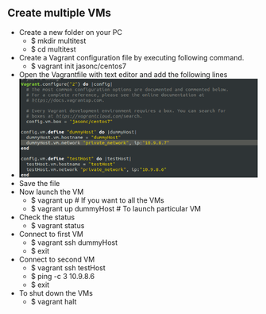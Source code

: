 ## Create multiple VMs

- Create a new folder on your PC
  - $ mkdir multitest
  - $ cd multitest
- Create a Vagrant configuration file by executing following command.
  - $ vagrant init jasonc/centos7
- Open the Vagrantfile with text editor and add the following lines
- <img src= https://github.com/IEEEProjectsBengaluru/ShellScripting/blob/main/Create%20multiple%20VMs/Screenshot%20from%202022-08-29%2020-47-32.png>
- Save the file
- Now launch the VM
  - $ vagrant up # If you want to  all the VMs
  - $ vagrant up dummyHost # To launch particular VM
- Check the status
  - $ vagrant status
- Connect to first VM
  - $ vagrant ssh dummyHost
  - $ exit
- Connect to second VM
  - $ vagrant ssh testHost
  - $ ping -c 3 10.9.8.6
  - $ exit
- To shut down the VMs
  - $ vagrant halt

